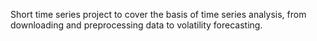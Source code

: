 Short time series project to cover the basis of time series analysis, from downloading and preprocessing data to volatility forecasting.
